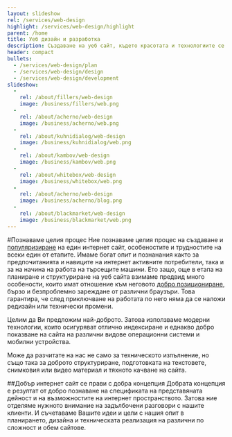 ```yaml
---
layout: slideshow
rel: /services/web-design
highlight: /services/web-design/highlight
parent: /home
title: Уеб дизайн и разработка
description: Създаване на уеб сайт, където красотата и технологиите се срещат.
header: compact
bullets:
  - /services/web-design/plan
  - /services/web-design/design
  - /services/web-design/development
slideshow:
  - 
    rel: /about/fillers/web-design
    image: /business/fillers/web.png 
  - 
    rel: /about/acherno/web-design
    image: /business/acherno/web.png 
  - 
    rel: /about/kuhnidialog/web-design
    image: /business/kuhnidialog/web.png 
  - 
    rel: /about/kambov/web-design
    image: /business/kambov/web.png 
  - 
    rel: /about/whitebox/web-design
    image: /business/whitebox/web.png 
  - 
    rel: /about/acherno/web-design
    image: /business/acherno/blog.png 
  - 
    rel: /about/blackmarket/web-design
    image: /business/blackmarket/web.png 
---
```

#Познаваме целия процес
Ние познаваме целия процес на създаване и [популяризиране](./реклама.html) на един интернет сайт, особеностите и трудностите на всеки един от етапите. Имаме богат опит и познанания както за предпочитанията и навиците на интернет активните потребители, така и за на начина на работа на търсещите машини. Ето защо, още в етапа на планиране и структуриране на уеб сайта взимаме предвид много особености, които имат отношение към неговото [добро позициониране](./оптимизация.html), бързо и безпроблемно зареждане от различни браузъри. Това гарантира, че след приключване на работата по него няма да се наложи редизайн или технически промени.

Целим да Ви предложим най-доброто. Затова използваме модерни технологии, които осигуряват отлично индексиране и еднакво добро показване на сайта на различни видове операционни системи и мобилни устройства.

Може да разчитате на нас не само за техническото изпълнение, но също така за доброто структуриране, подготовката на текстовете, снимковия или видео материал и тяхното качване на сайта.

##Добър интернет сайт се прави с добра концепция
Добрата концепция е резултат от добро познаване на спецификата на представяната дейност и на възможностите на интернет пространството. Затова ние отделяме нужното внимание на задълбочени разговори с нашите клиенти. И съчетаваме Вашите идеи и цели с нашия опит в планирането, дизайна и техническата реализация на различни по сложност и обем сайтове. 